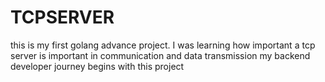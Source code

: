 # TCPSERVER

this is my first golang advance project.
I was learning how important a tcp server is important in
communication and data transmission
my backend developer journey begins with this project 
